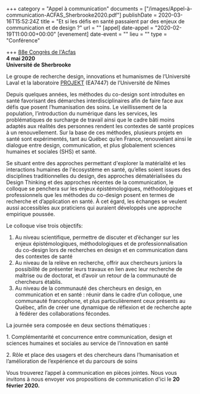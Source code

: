 +++
category = "Appel à communication"
documents = ["/images/Appel-à-communication-ACFAS_Sherbrooke2020.pdf"]
publishDate = 2020-03-16T15:52:24Z
title = "Et si les défis en santé passaient par des enjeux de communication et de design ?"
url = ""
[appel]
date-appel = "2020-02-19T11:00:00+00:00"
[evenement]
date-event = ""
lieu = ""
type = "Conférence"

+++
[88e Congrès de l'Acfas](https://designenrecherche.us18.list-manage.com/track/click?u=f8bf65efa8159fabee0f76978&id=002ff30d1c&e=a7ef7afb19)  
 **4 mai 2020  
 Université de Sherbrooke**

Le groupe de recherche design, innovations et humanismes de l’Université Laval et la laboratoire [PROJEKT](https://designenrecherche.us18.list-manage.com/track/click?u=f8bf65efa8159fabee0f76978&id=e6106c75ad&e=a7ef7afb19) (EA7447) de l’Université de Nîmes

Depuis quelques années, les méthodes du co-design sont introduites en santé favorisant des démarches interdisciplinaires afin de faire face aux défis que posent l’humanisation des soins. Le vieillissement de la population, l’introduction du numérique dans les services, les problématiques de surcharge de travail ainsi que le cadre bâti moins adaptés aux réalités des personnes rendent les contextes de santé propices à un renouvellement. Sur la base de ces méthodes, plusieurs projets en santé sont expérimentés, tant au Québec qu’en France, renouvelant ainsi le dialogue entre design, communication, et plus globalement sciences humaines et sociales (SHS) et santé.

Se situant entre des approches permettant d'explorer la matérialité et les interactions humaines de l'écosystème en santé, qu’elles soient issues des disciplines traditionnelles du design, des approches dématérialisées du Design Thinking et des approches récentes de la communication, le colloque se penchera sur les enjeux épistémologiques, méthodologiques et professionnels que les méthodes du co-design posent en termes de recherche et d’application en santé. À cet égard, les échanges se veulent aussi accessibles aux praticiens qui auraient développés une approche empirique poussée.

Le colloque vise trois objectifs:  
 1) Au niveau scientifique, permettre de discuter et d’échanger sur les enjeux épistémologiques, méthodologiques et de professionnalisation du co-design lors de recherches en design et en communication dans des contextes de santé  
 2) Au niveau de la relève en recherche, offrir aux chercheurs juniors la possibilité de présenter leurs travaux en lien avec leur recherche de maîtrise ou de doctorat, et d’avoir un retour de la communauté de chercheurs établis.  
 3) Au niveau de la communauté des chercheurs en design, en communication et en santé : réunir dans le cadre d’un colloque, une communauté francophone, et plus particulièrement ceux présents au Québec, afin de créer une dynamique de réflexion et de recherche apte à fédérer des collaborations fécondes.

La journée sera composée en deux sections thématiques :

1\. Complémentarité et concurrence entre communication, design et sciences humaines et sociales au service de l’innovation en santé

2\. Rôle et place des usagers et des chercheurs dans l’humanisation et l’amélioration de l’expérience et du parcours de soins

Vous trouverez l’appel à communication en pièces jointes. Nous vous invitons à nous envoyer vos propositions de communication d'ici le **20 février 2020.**